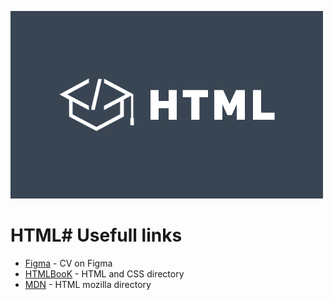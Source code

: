 ![Иллюстрация к проекту](https://github.com/Hamidalion/RepoPicture/blob/master/HTML.jpg)

# HTML# Usefull links 

- [Figma](https://www.figma.com/file/6UvNDu7yrIiv6lbHFSp6BI/CV-%2F-Resume-(Community)?node-id=0%3A1) - CV on Figma
- [HTMLBooK](http://htmlbook.ru/) - HTML and CSS directory
- [MDN](https://developer.mozilla.org/) - HTML mozilla directory

